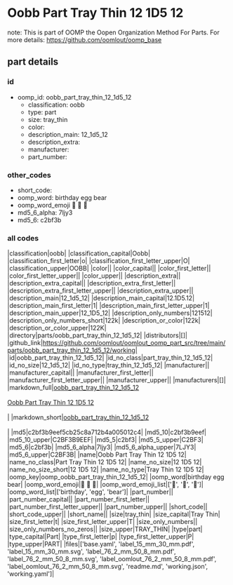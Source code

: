 # Oobb Part Tray Thin 12 1D5 12  

note: This is part of OOMP the Oopen Organization Method For Parts. For more details: https://github.com/oomlout/oomp_base

##  part details





### id
* oomp_id: oobb_part_tray_thin_12_1d5_12
  * classification: oobb
  * type: part
  * size: tray_thin
  * color: 
  * description_main: 12_1d5_12
  * description_extra: 
  * manufacturer: 
  * part_number: 

### other_codes
* short_code: 
* oomp_word: birthday egg bear
* oomp_word_emoji :birthday: :egg: :bear:
* md5_6_alpha: 7ljy3
* md5_6: c2bf3b

### all codes 
|classification|oobb|
|classification_capital|Oobb|
|classification_first_letter|o|
|classification_first_letter_upper|O|
|classification_upper|OOBB|
|color||
|color_capital||
|color_first_letter||
|color_first_letter_upper||
|color_upper||
|description_extra||
|description_extra_capital||
|description_extra_first_letter||
|description_extra_first_letter_upper||
|description_extra_upper||
|description_main|12_1d5_12|
|description_main_capital|12.1D5.12|
|description_main_first_letter|1|
|description_main_first_letter_upper|1|
|description_main_upper|12_1D5_12|
|description_only_numbers|121512|
|description_only_numbers_short|122k|
|description_or_color|122k|
|description_or_color_upper|122K|
|directory|parts/oobb_part_tray_thin_12_1d5_12|
|distributors|[]|
|github_link|https://github.com/oomlout/oomlout_oomp_part_src/tree/main/parts/oobb_part_tray_thin_12_1d5_12/working|
|id|oobb_part_tray_thin_12_1d5_12|
|id_no_class|part_tray_thin_12_1d5_12|
|id_no_size|12_1d5_12|
|id_no_type|tray_thin_12_1d5_12|
|manufacturer||
|manufacturer_capital||
|manufacturer_first_letter||
|manufacturer_first_letter_upper||
|manufacturer_upper||
|manufacturers|[]|
|markdown_full|[oobb_part_tray_thin_12_1d5_12](https://github.com/oomlout/oomlout_oomp_part_src/tree/main/parts/oobb_part_tray_thin_12_1d5_12/working)<br>[](https://github.com/oomlout/oomlout_oomp_part_src/tree/main/parts/oobb_part_tray_thin_12_1d5_12/working)<br>[Oobb Part Tray Thin 12 1D5 12](https://github.com/oomlout/oomlout_oomp_part_src/tree/main/parts/oobb_part_tray_thin_12_1d5_12/working)<br><br>|
|markdown_short|[oobb_part_tray_thin_12_1d5_12](https://github.com/oomlout/oomlout_oomp_part_src/tree/main/parts/oobb_part_tray_thin_12_1d5_12/working)<br><br>|
|md5|c2bf3b9eef5cb25c8a712b4a005012c4|
|md5_10|c2bf3b9eef|
|md5_10_upper|C2BF3B9EEF|
|md5_5|c2bf3|
|md5_5_upper|C2BF3|
|md5_6|c2bf3b|
|md5_6_alpha|7ljy3|
|md5_6_alpha_upper|7LJY3|
|md5_6_upper|C2BF3B|
|name|Oobb Part Tray Thin 12 1D5 12|
|name_no_class|Part Tray Thin 12 1D5 12|
|name_no_size|12 1D5 12|
|name_no_size_short|12 1D5 12|
|name_no_type|Tray Thin 12 1D5 12|
|oomp_key|oomp_oobb_part_tray_thin_12_1d5_12|
|oomp_word|birthday egg bear|
|oomp_word_emoji|:birthday: :egg: :bear:|
|oomp_word_emoji_list|[':birthday:', ':egg:', ':bear:']|
|oomp_word_list|['birthday', 'egg', 'bear']|
|part_number||
|part_number_capital||
|part_number_first_letter||
|part_number_first_letter_upper||
|part_number_upper||
|short_code||
|short_code_upper||
|short_name||
|size|tray_thin|
|size_capital|Tray Thin|
|size_first_letter|t|
|size_first_letter_upper|T|
|size_only_numbers||
|size_only_numbers_no_zeros||
|size_upper|TRAY_THIN|
|type|part|
|type_capital|Part|
|type_first_letter|p|
|type_first_letter_upper|P|
|type_upper|PART|
|files|['base.yaml', 'label_15_mm_30_mm.pdf', 'label_15_mm_30_mm.svg', 'label_76_2_mm_50_8_mm.pdf', 'label_76_2_mm_50_8_mm.svg', 'label_oomlout_76_2_mm_50_8_mm.pdf', 'label_oomlout_76_2_mm_50_8_mm.svg', 'readme.md', 'working.json', 'working.yaml']|
